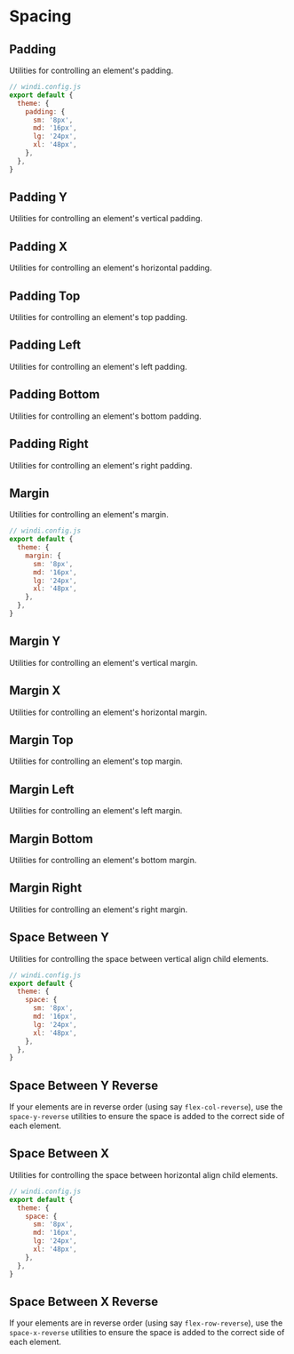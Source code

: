# Spacing

## Padding

Utilities for controlling an element's padding.

<PlaygroundWithVariants
  variant='4'
  :variants="['0', 'px', '0.5', '1', '2', '4', '8', '10', '12', '14', '16', '20', '24', '48', '1.5rem', '32px']"
  prefix='p'
  nested=true
  fixed='!block text-white text-xs'
  appended='inline-flex items-center rounded bg-teal-500 bg-teal-100 flex-shrink-0 w-8 h-8 bg-red-400 bg-green-400 bg-blue-400 m-1 p-1'
  html='&lt;div class="inline-flex items-center bg-teal-100 rounded"&gt;
&lt;p class="rounded bg-green-400 {class} flex-shrink-0"&gt;{class}&lt;/p&gt;
&lt;/div&gt;'
/>

<Customizing>

```js
// windi.config.js
export default {
  theme: {
    padding: {
      sm: '8px',
      md: '16px',
      lg: '24px',
      xl: '48px',
    },
  },
}
```

</Customizing>

## Padding Y

Utilities for controlling an element's vertical padding.

<PlaygroundWithVariants
  variant='4'
  :variants="['0', 'px', '0.5', '1', '2', '4', '8', '10', '12', '14', '16', '20', '24', '48', '1.5rem', '32px']"
  prefix='py'
  nested=true
  fixed='!block text-white text-xs'
  appended='inline-flex items-center rounded bg-teal-500 flex-shrink-0 bg-teal-100 w-8 h-8 bg-red-400 bg-green-400 bg-blue-400 m-1 p-1'
  html='&lt;div class="inline-flex items-center bg-teal-100 rounded"&gt;
&lt;p class="rounded bg-green-400 {class} flex-shrink-0"&gt;{class}&lt;/p&gt;
&lt;/div&gt;'
/>

## Padding X

Utilities for controlling an element's horizontal padding.

<PlaygroundWithVariants
  variant='4'
  :variants="['0', 'px', '0.5', '1', '2', '4', '8', '10', '12', '14', '16', '20', '24', '48', '1.5rem', '32px']"
  prefix='px'
  nested=true
  fixed='!block text-white text-xs'
  appended='inline-flex items-center rounded bg-teal-500 flex-shrink-0 bg-teal-100 w-8 h-8 bg-red-400 bg-green-400 bg-blue-400 m-1 p-1'
  html='&lt;div class="inline-flex items-center bg-teal-100 rounded"&gt;
&lt;p class="rounded bg-green-400 {class} flex-shrink-0"&gt;{class}&lt;/p&gt;
&lt;/div&gt;'
/>

## Padding Top

Utilities for controlling an element's top padding.

<PlaygroundWithVariants
  variant='4'
  :variants="['0', 'px', '0.5', '1', '2', '4', '8', '10', '12', '14', '16', '20', '24', '48', '1.5rem', '32px']"
  prefix='pt'
  nested=true
  fixed='!block text-white text-xs'
  appended='inline-flex items-center rounded flex-shrink-0 bg-teal-500 bg-teal-100 w-8 h-8 bg-red-400 bg-green-400 bg-blue-400 m-1 p-1'
  html='&lt;div class="inline-flex items-center bg-teal-100 rounded"&gt;
&lt;p class="rounded bg-green-400 {class} flex-shrink-0"&gt;{class}&lt;/p&gt;
&lt;/div&gt;'
/>

## Padding Left

Utilities for controlling an element's left padding.

<PlaygroundWithVariants
  variant='4'
  :variants="['0', 'px', '0.5', '1', '2', '4', '8', '10', '12', '14', '16', '20', '24', '48', '1.5rem', '32px']"
  prefix='pl'
  nested=true
  fixed='!block text-white text-xs'
  appended='inline-flex items-center rounded flex-shrink-0 bg-teal-500 bg-teal-100 w-8 h-8 bg-red-400 bg-green-400 bg-blue-400 m-1 p-1'
  html='&lt;div class="inline-flex items-center bg-teal-100 rounded"&gt;
&lt;p class="rounded bg-green-400 flex-shrink-0 {class}"&gt;{class}&lt;/p&gt;
&lt;/div&gt;'
/>

## Padding Bottom

Utilities for controlling an element's bottom padding.

<PlaygroundWithVariants
  variant='4'
  :variants="['0', 'px', '0.5', '1', '2', '4', '8', '10', '12', '14', '16', '20', '24', '48', '1.5rem', '32px']"
  prefix='pb'
  nested=true
  fixed='!block text-white text-xs'
  appended='inline-flex items-center flex-shrink-0 rounded bg-teal-500 bg-teal-100 w-8 h-8 bg-red-400 bg-green-400 bg-blue-400 m-1 p-1'
  html='&lt;div class="inline-flex items-center bg-teal-100 rounded"&gt;
&lt;p class="rounded bg-green-400 flex-shrink-0 {class}"&gt;{class}&lt;/p&gt;
&lt;/div&gt;'
/>

## Padding Right

Utilities for controlling an element's right padding.

<PlaygroundWithVariants
  variant='4'
  :variants="['0', 'px', '0.5', '1', '2', '4', '8', '10', '12', '14', '16', '20', '24', '48', '1.5rem', '32px']"
  prefix='pr'
  nested=true
  fixed='!block text-white text-xs'
  appended='inline-flex items-center flex-shrink-0 rounded bg-teal-500 bg-teal-100 w-8 h-8 bg-red-400 bg-green-400 bg-blue-400 m-1 p-1'
  html='&lt;div class="inline-flex items-center bg-teal-100 rounded"&gt;
&lt;p class="rounded flex-shrink-0 bg-green-400 {class}"&gt;{class}&lt;/p&gt;
&lt;/div&gt;'
/>

## Margin

Utilities for controlling an element's margin.

<PlaygroundWithVariants
  variant='4'
  :variants="['0', 'px', 'auto', '0.5', '1', '2', '4', '8', '12', '14', '16', '20', '24', '48', '1.5rem', '32px', '-px', '-0.5', '-2', '-4', '-8', '-12', '-14', '-16', '-20', '-24', '-48', '-1.5rem', '-32px']"
  prefix='m'
  nested=true
  fixed='!block text-white text-xs'
  appended='inline-flex items-center rounded bg-teal-100 bg-green-400 p-2 flex-shrink-0'
  html='&lt;div class="inline-flex items-center bg-teal-100 rounded"&gt;
&lt;p class="rounded bg-green-400 {class} p-2 flex-shrink-0"&gt;{class}&lt;/p&gt;
&lt;/div&gt;'
/>

<Customizing>

```js
// windi.config.js
export default {
  theme: {
    margin: {
      sm: '8px',
      md: '16px',
      lg: '24px',
      xl: '48px',
    },
  },
}
```

</Customizing>

## Margin Y

Utilities for controlling an element's vertical margin.

<PlaygroundWithVariants
  variant='4'
  :variants="['0', 'px', 'auto', '0.5', '1', '2', '4', '8', '12', '14', '16', '20', '24', '48', '1.5rem', '32px', '-px', '-0.5', '-2', '-4', '-8', '-12', '-14', '-16', '-20', '-24', '-48', '-1.5rem', '-32px']"
  prefix='my'
  nested=true
  fixed='!block text-white text-xs'
  appended='inline-flex items-center rounded bg-teal-100 bg-green-400 p-2 flex-shrink-0'
  html='&lt;div class="inline-flex items-center bg-teal-100 rounded"&gt;
&lt;p class="rounded bg-green-400 {class} p-2 flex-shrink-0"&gt;{class}&lt;/p&gt;
&lt;/div&gt;'
/>

## Margin X

Utilities for controlling an element's horizontal margin.

<PlaygroundWithVariants
  variant='4'
  :variants="['0', 'px', 'auto', '0.5', '1', '2', '4', '8', '12', '14', '16', '20', '24', '48', '1.5rem', '32px', '-px', '-0.5', '-2', '-4', '-8', '-12', '-14', '-16', '-20', '-24', '-48', '-1.5rem', '-32px']"
  prefix='mx'
  nested=true
  fixed='!block text-white text-xs'
  appended='inline-flex items-center rounded bg-teal-100 bg-green-400 p-2 flex-shrink-0'
  html='&lt;div class="inline-flex items-center bg-teal-100 rounded"&gt;
&lt;p class="rounded bg-green-400 flex-shrink-0 {class} p-2"&gt;{class}&lt;/p&gt;
&lt;/div&gt;'
/>

## Margin Top

Utilities for controlling an element's top margin.

<PlaygroundWithVariants
  variant='4'
  :variants="['0', 'px', 'auto', '0.5', '1', '2', '4', '8', '12', '14', '16', '20', '24', '48', '1.5rem', '32px', '-px', '-0.5', '-2', '-4', '-8', '-12', '-14', '-16', '-20', '-24', '-48', '-1.5rem', '-32px']"
  prefix='mt'
  nested=true
  fixed='!block text-white text-xs'
  appended='inline-flex items-center rounded bg-teal-100 bg-green-400 p-2 flex-shrink-0'
  html='&lt;div class="inline-flex items-center bg-teal-100 rounded"&gt;
&lt;p class="rounded bg-green-400 flex-shrink-0 {class} p-2"&gt;{class}&lt;/p&gt;
&lt;/div&gt;'
/>

## Margin Left

Utilities for controlling an element's left margin.

<PlaygroundWithVariants
  variant='4'
  :variants="['0', 'px', 'auto', '0.5', '1', '2', '4', '8', '12', '14', '16', '20', '24', '48', '1.5rem', '32px', '-px', '-0.5', '-2', '-4', '-8', '-12', '-14', '-16', '-20', '-24', '-48', '-1.5rem', '-32px']"
  prefix='ml'
  nested=true
  fixed='!block text-white text-xs'
  appended='inline-flex items-center rounded bg-teal-100 bg-green-400 p-2 flex-shrink-0'
  html='&lt;div class="inline-flex items-center bg-teal-100 rounded"&gt;
&lt;p class="rounded bg-green-400 flex-shrink-0 {class} p-2"&gt;{class}&lt;/p&gt;
&lt;/div&gt;'
/>

## Margin Bottom

Utilities for controlling an element's bottom margin.

<PlaygroundWithVariants
  variant='4'
  :variants="['0', 'px', 'auto', '0.5', '1', '2', '4', '8', '12', '14', '16', '20', '24', '48', '1.5rem', '32px', '-px', '-0.5', '-2', '-4', '-8', '-12', '-14', '-16', '-20', '-24', '-48', '-1.5rem', '-32px']"
  prefix='mb'
  nested=true
  fixed='!block text-white text-xs'
  appended='inline-flex items-center rounded bg-teal-100 bg-green-400 p-2 flex-shrink-0'
  html='&lt;div class="inline-flex items-center bg-teal-100 rounded"&gt;
&lt;p class="rounded bg-green-400 flex-shrink-0 {class} p-2"&gt;{class}&lt;/p&gt;
&lt;/div&gt;'
/>

## Margin Right

Utilities for controlling an element's right margin.

<PlaygroundWithVariants
  variant='4'
  :variants="['0', 'px', 'auto', '0.5', '1', '2', '4', '8', '12', '14', '16', '20', '24', '48', '1.5rem', '32px', '-px', '-0.5', '-2', '-4', '-8', '-12', '-14', '-16', '-20', '-24', '-48', '-1.5rem', '-32px']"
  prefix='mr'
  nested=true
  fixed='!block text-white text-xs'
  appended='inline-flex items-center rounded bg-teal-100 bg-green-400 p-2 flex-shrink-0'
  html='&lt;div class="inline-flex items-center bg-teal-100 rounded"&gt;
&lt;p class="rounded bg-green-400 {class} p-2 flex-shrink-0"&gt;{class}&lt;/p&gt;
&lt;/div&gt;'
/>

## Space Between Y

Utilities for controlling the space between vertical align child elements.

<PlaygroundWithVariants
  variant='2'
  :variants="['0', 'px', '0.5', '1', '2', '4', '8', '12', '14', '16', '20', '24', '48', '1.5rem', '32px', '-px', '-0.5', '-2', '-4', '-8', '-12', '-14', '-16', '-20', '-24', '-48', '-1.5rem', '-32px']"
  prefix='space-y'
  nested=true
  fixed='!block'
  appended='flex items-center flex-col rounded-md bg-teal-500 bg-teal-100 w-6 h-6 bg-red-400 bg-green-400 bg-blue-400 m-1 p-1'
  html='&lt;div class="flex items-center flex-col {class} bg-teal-100 rounded-md p-1"&gt;
&lt;div class="rounded-md bg-red-400 w-6 h-6"&gt;&lt;/div&gt;
&lt;div class="rounded-md bg-green-400 w-6 h-6"&gt;&lt;/div&gt;
&lt;div class="rounded-md bg-blue-400 w-6 h-6"&gt;&lt;/div&gt;
&lt;/div&gt;'
/>

<Customizing>

```js
// windi.config.js
export default {
  theme: {
    space: {
      sm: '8px',
      md: '16px',
      lg: '24px',
      xl: '48px',
    },
  },
}
```

</Customizing>

## Space Between Y Reverse

If your elements are in reverse order (using say `flex-col-reverse`), use the `space-y-reverse` utilities to ensure the space is added to the correct side of each element.

<PlaygroundWithVariants
  variant='reverse'
  :variants="[]"
  prefix='space-y'
  nested=true
  fixed='!block'
  appended='flex items-center flex-col-reverse rounded-md bg-teal-500 bg-teal-100 w-6 h-6 bg-red-400 bg-green-400 bg-blue-400 m-1 p-1 space-y-2 space-y-reverse'
  html='&lt;div class="flex items-center flex-col-reverse space-y-2 space-y-reverse bg-teal-100 rounded-md p-1"&gt;
&lt;div class="rounded-md bg-red-400 w-6 h-6"&gt;&lt;/div&gt;
&lt;div class="rounded-md bg-green-400 w-6 h-6"&gt;&lt;/div&gt;
&lt;div class="rounded-md bg-blue-400 w-6 h-6"&gt;&lt;/div&gt;
&lt;/div&gt;'
/>

## Space Between X

Utilities for controlling the space between horizontal align child elements.

<PlaygroundWithVariants
  variant='2'
  :variants="['0', 'px', '0.5', '1', '2', '4', '8', '12', '14', '16', '20', '24', '48', '1.5rem', '32px', '-px', '-0.5', '-2', '-4', '-8', '-12', '-14', '-16', '-20', '-24', '-48', '-1.5rem', '-32px']"
  prefix='space-x'
  nested=true
  fixed='!block'
  appended='flex items-center rounded-md bg-teal-500 bg-teal-100 w-6 h-6 bg-red-400 bg-green-400 bg-blue-400 m-1 p-1'
  html='&lt;div class="flex items-center {class} bg-teal-100 rounded-md p-1"&gt;
&lt;div class="rounded-md bg-red-400 w-6 h-6"&gt;&lt;/div&gt;
&lt;div class="rounded-md bg-green-400 w-6 h-6"&gt;&lt;/div&gt;
&lt;div class="rounded-md bg-blue-400 w-6 h-6"&gt;&lt;/div&gt;
&lt;/div&gt;'
/>

<Customizing>

```js
// windi.config.js
export default {
  theme: {
    space: {
      sm: '8px',
      md: '16px',
      lg: '24px',
      xl: '48px',
    },
  },
}
```

</Customizing>

## Space Between X Reverse

If your elements are in reverse order (using say `flex-row-reverse`), use the `space-x-reverse` utilities to ensure the space is added to the correct side of each element.

<PlaygroundWithVariants
  variant='reverse'
  :variants="[]"
  prefix='space-x'
  nested=true
  fixed='!block'
  appended='flex items-center flex-row-reverse rounded-md bg-teal-500 bg-teal-100 w-6 h-6 bg-red-400 bg-green-400 bg-blue-400 m-1 p-1 space-x-2 space-x-reverse'
  html='&lt;div class="flex items-center flex-row-reverse space-x-2 space-x-reverse bg-teal-100 rounded-md p-1"&gt;
&lt;div class="rounded-md bg-red-400 w-6 h-6"&gt;&lt;/div&gt;
&lt;div class="rounded-md bg-green-400 w-6 h-6"&gt;&lt;/div&gt;
&lt;div class="rounded-md bg-blue-400 w-6 h-6"&gt;&lt;/div&gt;
&lt;/div&gt;'
/>